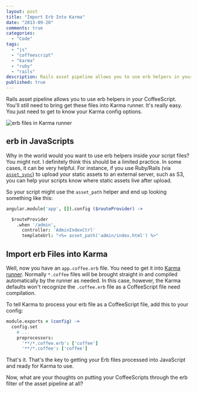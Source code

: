 ```yaml
---
layout: post
title: "Import Erb Into Karma"
date: "2013-09-20"
comments: true
categories:
  - "Code"
tags:
  - "js"
  - "coffeescript"
  - "karma"
  - "ruby"
  - "rails"
description: Rails asset pipeline allows you to use erb helpers in your CoffeeScript.  You'll still need to bring get these files into Karma runner.
published: true
---
```


Rails asset pipeline allows you to use erb helpers in your CoffeeScript.  You'll still need to bring get these files into Karma runner.  It's really easy.  You just need to get to know your Karma config options.

![erb files in Karma runner](http://i.imgur.com/i5fJT6j.png)

<!--more-->

## erb in JavaScripts

Why in the world would you want to use erb helpers inside your script files?  You might not.  I definitely think this should be a limited practice.  In some cases, it can be very helpful.  For instance, if you use Ruby/Rails (via [`asset_sync`](https://github.com/rumblelabs/asset_sync)) to upload your static assets to an external server, such as S3, you can help your scripts know where static assets live after upload.

So your script might use the `asset_path` helper and end up looking something like this:

```coffeescript app.coffee.erb
angular.module('app', []).config ($routeProvider) ->

  $routeProvider
    .when '/admin',
      controller: 'AdminIndexCtrl'
      templateUrl: "<%= asset_path('admin/index.html') %>"
```

## Import erb Files into Karma

Well, now you have an `app.coffee.erb` file.  You need to get it into [Karma runner](http://karma-runner.github.io).  Normally `*.coffee` files will be brought straight in and compiled automatically by the runner as needed.  In this case, however, the Karma defaults won't recognize the `.coffee.erb` file as a CoffeeScript file need compilation.

To tell Karma to process your erb file as a CoffeeScript file, add this to your config:

```coffeescript karma.conf.coffee
module.exports = (config) ->
  config.set
    # ...
    preprocessors:
      '**/*.coffee.erb': ['coffee']
      '**/*.coffee': ['coffee']
```

That's it.  That's the key to getting your Erb files processed into JavaScript and ready for Karma to use.

Now, what are your thoughts on putting your CoffeeScripts through the erb filter of the asset pipeline at all?

